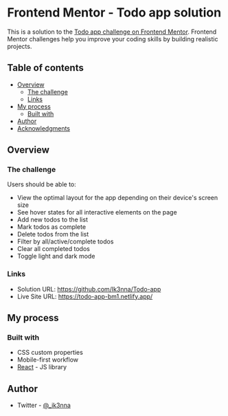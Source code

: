 # Frontend Mentor - Todo app solution

This is a solution to the [Todo app challenge on Frontend Mentor](https://www.frontendmentor.io/challenges/todo-app-Su1_KokOW). Frontend Mentor challenges help you improve your coding skills by building realistic projects. 

## Table of contents

- [Overview](#overview)
  - [The challenge](#the-challenge)
  - [Links](#links)
- [My process](#my-process)
  - [Built with](#built-with)
- [Author](#author)
- [Acknowledgments](#acknowledgments)


## Overview

### The challenge

Users should be able to:

- View the optimal layout for the app depending on their device's screen size
- See hover states for all interactive elements on the page
- Add new todos to the list
- Mark todos as complete
- Delete todos from the list
- Filter by all/active/complete todos
- Clear all completed todos
- Toggle light and dark mode


### Links

- Solution URL: https://github.com/Ik3nna/Todo-app
- Live Site URL: https://todo-app-bm1.netlify.app/


## My process

### Built with

- CSS custom properties
- Mobile-first workflow
- [React](https://reactjs.org/) - JS library


## Author

- Twitter - [@_ik3nna](https://www.twitter.com/_ik3nna)

